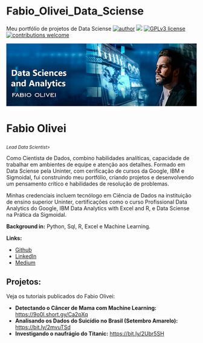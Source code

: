 # Fabio_Olivei_Data_Sciense
Meu portfólio de projetos de Data Sciense
[![author](https://img.shields.io/badge/author-carlosfab-red.svg)](https://www.linkedin.com/in/fabioolivei) [![](https://img.shields.io/badge/python-3.7+-blue.svg)](https://www.python.org/downloads/release/python-365/) [![GPLv3 license](https://img.shields.io/badge/License-GPLv3-blue.svg)](http://perso.crans.org/besson/LICENSE.html) [![contributions welcome](https://img.shields.io/badge/contributions-welcome-brightgreen.svg?style=flat)](https://github.com/carlosfab/data_science/issues)

<p align="center">
  <img src="https://github.com/fabioolivei/Fabio_Olivei_Data_Sciense/blob/main/DATA-SCIENCES-&-ANALYTICS-FABIO-OLIVEI.png?raw=true">
</p>

# Fabio Olivei
<sub>*Lead Data Scientist*>

Como Cientista de Dados, combino habilidades analíticas, capacidade de trabalhar em ambientes de equipe e atenção aos detalhes. Formado em Data Sciense pela Uninter, com cerificação de cursos da Google, IBM e Sigmoidal, fui construindo meu portfólio, criando projetos e desenvolvendo um pensamento crítico e habilidades de resolução de problemas.

Minhas credenciais incluem tecnólogo em Ciência de Dados na instituição de ensino superior Uninter, certificações como o curso Profissional Data Analytics do  Google, IBM Data Analytics with Excel and R, e Data Sciense na Prática da Sigmoidal.

**Background in:** Python, Sql, R, Excel e Machine Learning.

**Links:**
  
* [Github](https://github.com/fabioolivei)
* [LinkedIn](https://www.linkedin.com/in/fabioolivei/)
* [Medium](https://medium.com/@fabioolivei)


## Projetos:
Veja os tutoriais publicados do Fabio Olivei:

* **Detectando o Câncer de Mama com Machine Learning:** https://9o0l.short.gy/Ca2pXq
* **Analisando os Dados do Suicídio no Brasil (Setembro Amarelo):** https://bit.ly/2mvuTSd
* **Investigando o naufrágio do Titanic:** https://bit.ly/2Ubr5SH




